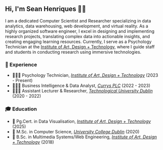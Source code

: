 ## Hi, I'm Sean Henriques 👋🏻

I am a dedicated Computer Scientist and Researcher specializing in data analytics, data warehousing, web development, and virtual reality.  As a highly organized software engineer, I excel in designing and implementing research projects, translating complex data into actionable insights, and creating engaging learning resources.  Currently, I serve as a Psychology Technician at the [Institute of Art, Design + Technology](https://iadt.ie), where I guide staff and students in conducting research using immersive technologies.

### 💼 Experience
- 👨🏻‍💻 Psychology Technician, _[Institute of Art, Design + Technology](https://iadt.ie/)_ (2023 - Present)
- 👨🏻‍💻 Business Intelligence & Data Analyst, _[Currys PLC](https://www.currys.ie/)_ (2022 - 2023)
- 👨🏻‍💻 Assistant Lecturer & Researcher, _[Technological University Dublin](https://www.tudublin.ie/)_ (2020 - 2022)

### 🎓 Education
- 📜 Pg.Cert. in Data Visualisation, _[Institute of Art, Design + Technology](https://iadt.ie/)_ (2025)
- 📜 M.Sc. in Computer Science, _[University College Dublin](https://www.ucd.ie/)_ (2020)
- 📜 B.Sc. in Multimedia Systems/Web Engineering, _[Institute of Art, Design + Technology](https://iadt.ie/)_ (2018)

<!--
**henriquessean/henriquessean** is a ✨ _special_ ✨ repository because its `README.md` (this file) appears on your GitHub profile.

Here are some ideas to get you started:

- 🔭 I’m currently working on ...
- 🌱 I’m currently learning ...
- 👯 I’m looking to collaborate on ...
- 🤔 I’m looking for help with ...
- 💬 Ask me about ...
- 📫 How to reach me: ...
- 😄 Pronouns: ...
- ⚡ Fun fact: ...
-->
